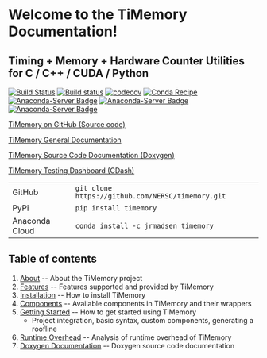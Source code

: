# Welcome to the TiMemory Documentation!

## Timing + Memory + Hardware Counter Utilities for C / C++ / CUDA / Python

[![Build Status](https://travis-ci.org/NERSC/timemory.svg?branch=master)](https://travis-ci.org/NERSC/timemory)
[![Build status](https://ci.appveyor.com/api/projects/status/8xk72ootwsefi8c1/branch/master?svg=true)](https://ci.appveyor.com/project/jrmadsen/timemory/branch/master)
[![codecov](https://codecov.io/gh/NERSC/timemory/branch/master/graph/badge.svg)](https://codecov.io/gh/NERSC/timemory)
[![Conda Recipe](https://img.shields.io/badge/recipe-timemory-green.svg)](https://anaconda.org/jrmadsen/timemory)
[![Anaconda-Server Badge](https://anaconda.org/jrmadsen/timemory/badges/version.svg)](https://anaconda.org/jrmadsen/timemory)
[![Anaconda-Server Badge](https://anaconda.org/jrmadsen/timemory/badges/platforms.svg)](https://anaconda.org/jrmadsen/timemory)
[![Anaconda-Server Badge](https://anaconda.org/jrmadsen/timemory/badges/downloads.svg)](https://anaconda.org/jrmadsen/timemory)

[TiMemory on GitHub (Source code)](https://github.com/NERSC/timemory)

[TiMemory General Documentation](https://timemory.readthedocs.io/en/latest/)

[TiMemory Source Code Documentation (Doxygen)](https://timemory.readthedocs.io/en/latest/doxygen-docs/)

[TiMemory Testing Dashboard (CDash)](https://cdash.nersc.gov/index.php?project=TiMemory)

|                |                                                   |
| -------------- | ------------------------------------------------- |
| GitHub         | `git clone https://github.com/NERSC/timemory.git` |
| PyPi           | `pip install timemory`                            |
| Anaconda Cloud | `conda install -c jrmadsen timemory`              |

## Table of contents

1. [About](about) -- About the TiMemory project
2. [Features](features) -- Features supported and provided by TiMemory
3. [Installation](installation) -- How to install TiMemory
4. [Components](components) -- Available components in TiMemory and their wrappers
5. [Getting Started](getting_started) -- How to get started using TiMemory
    - Project integration, basic syntax, custom components, generating a roofline
6.  [Runtime Overhead](overhead) -- Analysis of runtime overhead of TiMemory
7.  [Doxygen Documentation](doxygen-docs) -- Doxygen source code documentation
